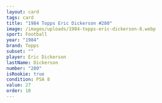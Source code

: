```yaml
---
layout: card
tags: card
title: "1984 Topps Eric Dickerson #280"
image: /images/uploads/1984-topps-eric-dickerson-8.webp
sport: Football
year: "1984"
brand: Topps
subset: ""
player: Eric Dickerson
lastName: Dickerson
number: "280"
isRookie: true
condition: PSA 8
value: 27
order: 10
---
```

